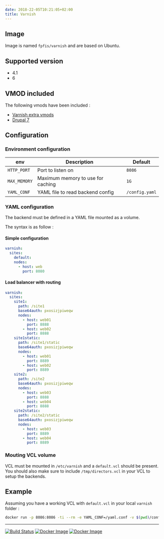 ```yaml
---
date: 2018-22-05T10:21:05+02:00
title: Varnish
--- 
```


## Image

Image is named `fpfis/varnish` and are based on Ubuntu.

## Supported version

 - 4.1  
 - 6 

## VMOD included

The following vmods have been included :

 - [Varnish extra vmods](https://github.com/varnish/varnish-modules)
 - [Drupal 7](https://git.kindwolf.org/libvmod-drupal7/)

## Configuration

### Environment configuration


| env                        | Description                        |  Default          |
|----------------------------|------------------------------------|-------------------|
|`HTTP_PORT`                 | Port to listen on                  | `8086` 
|`MAX_MEMORY`                | Maximum memory to use for caching  | `1G  ` 
|`YAML_CONF`                 | YAML file to read backend config   | `/config.yaml` 

### YAML configuration

The backend must be defined in a YAML file mounted as a volume.

The syntax is as follow :

#### Simple configuration

```yaml 
varnish:
  sites:
    default:
    nodes:
      - host: web
        port: 8080
```

#### Load balancer with routing

```yaml
varnish:
  sites:
    site1:
      path: /site1
      base64auth: pxosizjpiweqw
      nodes:
        - host: web01
          port: 8888
        - host: web02
          port: 8888
    site1static:
      path: /site1/static
      base64auth: pxosizjpiweqw
      nodes:
        - host: web01
          port: 8889
        - host: web02
          port: 8889
    site2:
      path: /site2
      base64auth: pxosizjpiweqw
      nodes:
        - host: web03
          port: 8888
        - host: web04
          port: 8888
    site2static:
      path: /site2/static
      base64auth: pxosizjpiweqw
      nodes:
        - host: web03
          port: 8889
        - host: web04
          port: 8889
```

### Mouting VCL volume

VCL must be mounted in `/etc/varnish` and a `default.vcl` should be present.
You should also make sure to include `/tmp/directors.vcl` in your VCL to setup the backends.

## Example

Assuming you have a working VCL with `default.vcl` in your local `varnish` folder :

```bash
docker run -p 8086:8086 -ti --rm -e YAML_CONF=/yaml.conf -v $(pwd)/config.yaml:/config.yaml -v $(pwd)/varnish:/etc/varnish fpfis/varnish:4.1 
```


___

[![Build Status](https://drone.fpfis.eu/api/badges/fpfis/varnish/status.svg?branch=master)](https://drone.fpfis.eu/fpfis/varnish)
[![Docker Image](https://images.microbadger.com/badges/image/fpfis/varnish:4.1.svg)](https://microbadger.com/images/fpfis/varnish)
[![Docker Image](https://images.microbadger.com/badges/image/fpfis/varnish:6.svg)](https://microbadger.com/images/fpfis/varnish)
 